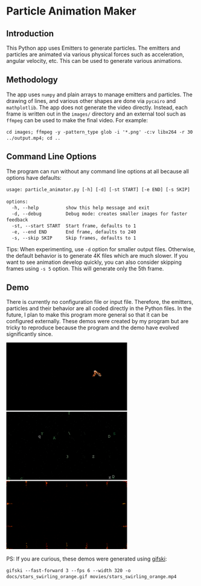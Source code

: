 # Particle Animation Maker

## Introduction
This Python app uses Emitters to generate particles. The emitters and particles are animated via various physical forces such as acceleration, angular velocity, etc. This can be used to generate various animations.

## Methodology
The app uses `numpy` and plain arrays to manage emitters and particles. The drawing of lines, and various other shapes are done via `pycairo` and `mathplotlib`. The app does not generate the video directly. Instead, each frame is written out in the `images/` directory and an external tool such as `ffmpeg` can be used to make the final video. For example:

```shell
cd images; ffmpeg -y -pattern_type glob -i '*.png' -c:v libx264 -r 30 ../output.mp4; cd ..
```

## Command Line Options
The program can run without any command line options at all because all options have defaults:

```text
usage: particle_animator.py [-h] [-d] [-st START] [-e END] [-s SKIP]

options:
  -h, --help          show this help message and exit
  -d, --debug         Debug mode: creates smaller images for faster feedback
  -st, --start START  Start frame, defaults to 1
  -e, --end END       End frame, defaults to 240
  -s, --skip SKIP     Skip frames, defaults to 1
```

Tips: When experimenting, use `-d` option for smaller output files. Otherwise, the default behavior is to generate 4K files which are much slower. If you want to see animation develop quickly, you can also consider skipping frames using `-s 5` option. This will generate only the 5th frame.

## Demo

There is currently no configuration file or input file. Therefore, the emitters, particles and their behavior are all coded directly in the Python files. In the future, I plan to make this program more general so that it can be configured externally. These demos were created by my program but are tricky to reproduce because the program and the demo have evolved significantly since. 

![Star Swirling](docs/stars_swirling_orange.gif)
![Letters Randomly Moving](docs/letters_emitting.gif)
![Confetti](docs/confetti.gif)

PS: If you are curious, these demos were generated using [gifski](https://gif.ski/):

```shell
gifski --fast-forward 3 --fps 6 --width 320 -o docs/stars_swirling_orange.gif movies/stars_swirling_orange.mp4
```
